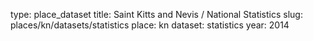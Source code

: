 type: place_dataset
title: Saint Kitts and Nevis / National Statistics
slug: places/kn/datasets/statistics
place: kn
dataset: statistics
year: 2014
